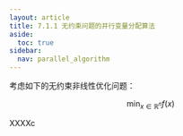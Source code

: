 ```yaml
---
layout: article
title: 7.1.1 无约束问题的并行变量分配算法
aside:
  toc: true
sidebar:
  nav: parallel_algorithm
---
```


考虑如下的无约束非线性优化问题：

$$\min_{x\in \mathbb{R}^{n}} f(x) $$

XXXXc
